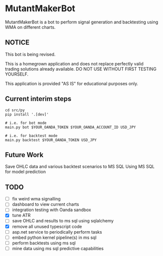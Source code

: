 # MutantMakerBot

MutantMakerBot is a bot to perform signal generation and backtesting using WMA on different charts.

## NOTICE

This bot is being revised.

This is a homegrown application and does not replace perfectly valid trading
solutions already available. DO NOT USE WITHOUT FIRST TESTING YOURSELF.

This application is provided "AS IS" for educational purposes only.

## Current interim steps

```shell
cd src/py
pip install '.[dev]'

# i.e. for bot mode
main.py bot $YOUR_OANDA_TOKEN $YOUR_OANDA_ACCOUNT_ID USD_JPY

# i.e. for backtest mode
main.py backtest $YOUR_OANDA_TOKEN USD_JPY
```

## Future Work

Save OHLC data and various backtest scenarios to MS SQL
Using MS SQL for model prediction

## TODO

- [ ] fix weird wma signalling
- [ ] dashboard to view current charts
- [ ] integration testing with Oanda sandbox
- [X] tune ATR
- [ ] save OHLC and results to ms sql using sqlalchemy
- [X] remove all unused typescript code
- [ ] asp.net service to periodically perform tasks
- [ ] embed python kernel pipeline(s) in ms sql
- [ ] perform backtests using ms sql
- [ ] mine data using ms sql predictive capabilities
